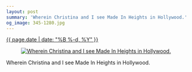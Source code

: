 ```yaml
---
layout: post
summary: 'Wherein Christina and I see Made In Heights in Hollywood.'
og_image: 345-1280.jpg
---
```


<p>
 <time>
  <a href="/345">
   {{ page.date | date: "%B %-d, %Y" }}
  </a>
 </time>
 <a href="/345">
  <figure data-taken="7/21/2014">
   <img alt="Wherein Christina and I see Made In Heights in Hollywood." sizes="(min-width: 700px) 50vw, calc(100vw - 2rem)" src="{{ site.assets_url }}/345-640.jpg" srcset="{{ site.assets_url }}/345-1280.jpg 1280w, {{ site.assets_url }}/345-960.jpg 960w, {{ site.assets_url }}/345-640.jpg 640w, {{ site.assets_url }}/345-320.jpg 320w"/>
  </figure>
 </a>
 <span>
  Wherein Christina and I see Made In Heights in Hollywood.
 </span>
</p>
